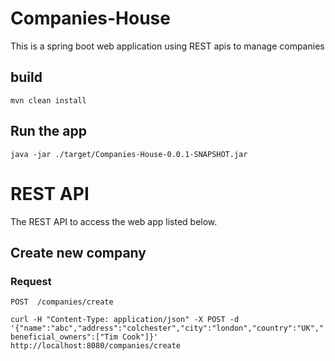 # Companies-House

This is a spring boot web application using REST apis to manage companies

## build

`mvn clean install`

## Run the app

`java -jar ./target/Companies-House-0.0.1-SNAPSHOT.jar`

# REST API

The REST API to access the web app listed below.

## Create new company
### Request
`POST  /companies/create`

`curl -H "Content-Type: application/json" -X POST -d '{"name":"abc","address":"colchester","city":"london","country":"UK","beneficial_owners":["Tim Cook"]}' http://localhost:8080/companies/create`


